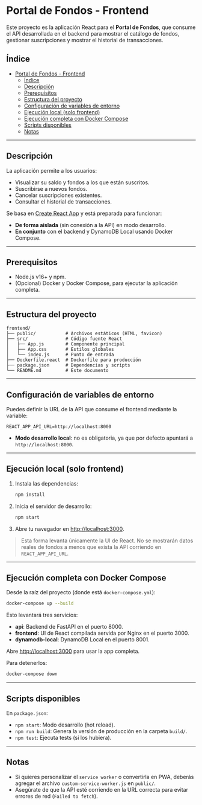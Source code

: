 # Portal de Fondos - Frontend

Este proyecto es la aplicación React para el **Portal de Fondos**, que consume el API desarrollada en el backend para mostrar el catálogo de fondos, gestionar suscripciones y mostrar el historial de transacciones.

## Índice

- [Portal de Fondos - Frontend](#portal-de-fondos---frontend)
  - [Índice](#índice)
  - [Descripción](#descripción)
  - [Prerequisitos](#prerequisitos)
  - [Estructura del proyecto](#estructura-del-proyecto)
  - [Configuración de variables de entorno](#configuración-de-variables-de-entorno)
  - [Ejecución local (solo frontend)](#ejecución-local-solo-frontend)
  - [Ejecución completa con Docker Compose](#ejecución-completa-con-docker-compose)
  - [Scripts disponibles](#scripts-disponibles)
  - [Notas](#notas)

---

## Descripción

La aplicación permite a los usuarios:

- Visualizar su saldo y fondos a los que están suscritos.
- Suscribirse a nuevos fondos.
- Cancelar suscripciones existentes.
- Consultar el historial de transacciones.

Se basa en [Create React App](https://create-react-app.dev/) y está preparada para funcionar:

- **De forma aislada** (sin conexión a la API) en modo desarrollo.
- **En conjunto** con el backend y DynamoDB Local usando Docker Compose.

---

## Prerequisitos

- Node.js v16+ y npm.
- (Opcional) Docker y Docker Compose, para ejecutar la aplicación completa.

---

## Estructura del proyecto

```
frontend/
├── public/           # Archivos estáticos (HTML, favicon)
├── src/              # Código fuente React
│   ├── App.js        # Componente principal
│   ├── App.css       # Estilos globales
│   └── index.js      # Punto de entrada
├── Dockerfile.react  # Dockerfile para producción
├── package.json      # Dependencias y scripts
└── README.md         # Este documento
```

---

## Configuración de variables de entorno

Puedes definir la URL de la API que consume el frontend mediante la variable:

```
REACT_APP_API_URL=http://localhost:8000
```

- **Modo desarrollo local**: no es obligatoria, ya que por defecto apuntará a `http://localhost:8000`.

---

## Ejecución local (solo frontend)

1. Instala las dependencias:

   ```bash
   npm install
   ```

2. Inicia el servidor de desarrollo:

   ```bash
   npm start
   ```

3. Abre tu navegador en [http://localhost:3000](http://localhost:3000).

> Esta forma levanta únicamente la UI de React. No se mostrarán datos reales de fondos a menos que exista la API corriendo en `REACT_APP_API_URL`.

---

## Ejecución completa con Docker Compose

Desde la raíz del proyecto (donde está `docker-compose.yml`):

```bash
docker-compose up --build
```

Esto levantará tres servicios:

- **api**: Backend de FastAPI en el puerto 8000.
- **frontend**: UI de React compilada servida por Nginx en el puerto 3000.
- **dynamodb-local**: DynamoDB Local en el puerto 8001.

Abre [http://localhost:3000](http://localhost:3000) para usar la app completa.

Para detenerlos:

```bash
docker-compose down
```

---

## Scripts disponibles

En `package.json`:

- `npm start`: Modo desarrollo (hot reload).
- `npm run build`: Genera la versión de producción en la carpeta `build/`.
- `npm test`: Ejecuta tests (si los hubiera).

---

## Notas

- Si quieres personalizar el `service worker` o convertirla en PWA, deberás agregar el archivo `custom-service-worker.js` en `public/`.
- Asegúrate de que la API esté corriendo en la URL correcta para evitar errores de red (`Failed to fetch`).
